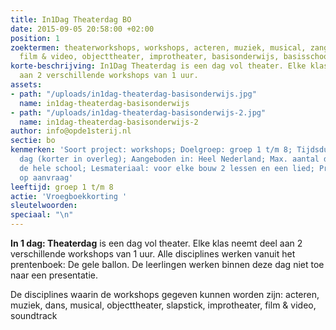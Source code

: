 ```yaml
---
title: In1Dag Theaterdag BO
date: 2015-09-05 20:58:00 +02:00
position: 1
zoektermen: theaterworkshops, workshops, acteren, muziek, musical, zang, dans, slapstick,
  film & video, objecttheater, improtheater, basisonderwijs, basisschool
korte-beschrijving: In1Dag Theaterdag is een dag vol theater. Elke klas neemt deel
  aan 2 verschillende workshops van 1 uur.
assets:
- path: "/uploads/in1dag-theaterdag-basisonderwijs.jpg"
  name: in1dag-theaterdag-basisonderwijs
- path: "/uploads/in1dag-theaterdag-basisonderwijs-2.jpg"
  name: in1dag-theaterdag-basisonderwijs-2
author: info@opde1sterij.nl
sectie: bo
kenmerken: 'Soort project: workshops; Doelgroep: groep 1 t/m 8; Tijdsduur: de hele
  dag (korter in overleg); Aangeboden in: Heel Nederland; Max. aantal deelnemers:
  de hele school; Lesmateriaal: voor elke bouw 2 lessen en een lied; Prijs: offerte
  op aanvraag'
leeftijd: groep 1 t/m 8
actie: 'Vroegboekkorting '
sleutelwoorden: 
speciaal: "\n"
---
```


**In 1 dag: Theaterdag** is een dag vol theater. Elke klas neemt deel aan 2 verschillende workshops van 1 uur. Alle disciplines werken vanuit het prentenboek: De gele ballon. De leerlingen werken binnen deze dag niet toe naar een presentatie.

De disciplines waarin de workshops gegeven kunnen worden zijn: acteren, muziek, dans, musical, objecttheater, slapstick, improtheater, film & video, soundtrack
